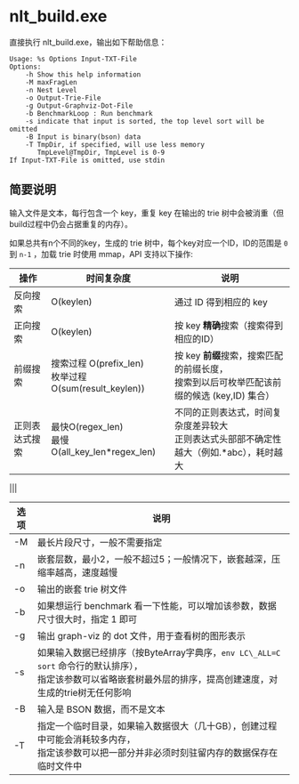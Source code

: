 # nlt\_build.exe

直接执行 nlt\_build.exe，输出如下帮助信息：
```
Usage: %s Options Input-TXT-File
Options:
    -h Show this help information
    -M maxFragLen
    -n Nest Level
    -o Output-Trie-File
    -g Output-Graphviz-Dot-File
    -b BenchmarkLoop : Run benchmark
    -s indicate that input is sorted, the top level sort will be omitted
    -B Input is binary(bson) data
    -T TmpDir, if specified, will use less memory
       TmpLevel@TmpDir, TmpLevel is 0-9
If Input-TXT-File is omitted, use stdin
```

## 简要说明

输入文件是文本，每行包含一个 key，重复 key 在输出的 trie 树中会被消重（但build过程中仍会占据重复的内存）。

如果总共有n个不同的key，生成的 trie 树中，每个key对应一个ID，ID的范围是 `0` 到 `n-1` ，加载 trie 时使用 mmap，API 支持以下操作:

|操作|时间复杂度| 说明 |
------|-------|------|
反向搜索|O(keylen)|通过 ID 得到相应的 key|
正向搜索|O(keylen)| 按 key **精确**搜索（搜索得到相应的ID）|
前缀搜索|搜索过程 O(prefix\_len)<br>枚举过程 O(sum(result_keylen))|按 key **前缀**搜索，搜索匹配的前缀长度，<br>搜索到以后可枚举匹配该前缀的候选 (key,ID) 集合）|
正则表达式搜索|最快O(regex\_len)<br>最慢O(all\_key\_len*regex\_len)|不同的正则表达式，时间复杂度差异较大<br>正则表达式头部部不确定性越大（例如.*abc），耗时越大|

|||

| 选项 | 说明 |
-----|-----|
-M | 最长片段尺寸，一般不需要指定|
-n | 嵌套层数，最小2，一般不超过5；一般情况下，嵌套越深，压缩率越高，速度越慢|
-o | 输出的嵌套 trie 树文件 |
-b | 如果想运行 benchmark 看一下性能，可以增加该参数，数据尺寸很大时，指定 1 即可|
-g | 输出 graph-viz 的 dot 文件，用于查看树的图形表示|
-s | 如果输入数据已经排序（按ByteArray字典序，`env LC\_ALL=C sort` 命令行的默认排序），<br>指定该参数可以省略嵌套树最外层的排序，提高创建速度，对生成的trie树无任何影响|
-B | 输入是 BSON 数据，而不是文本|
-T | 指定一个临时目录，如果输入数据很大（几十GB），创建过程中可能会消耗较多内存，<br>指定该参数可以把一部分并非必须时刻驻留内存的数据保存在临时文件中 |
